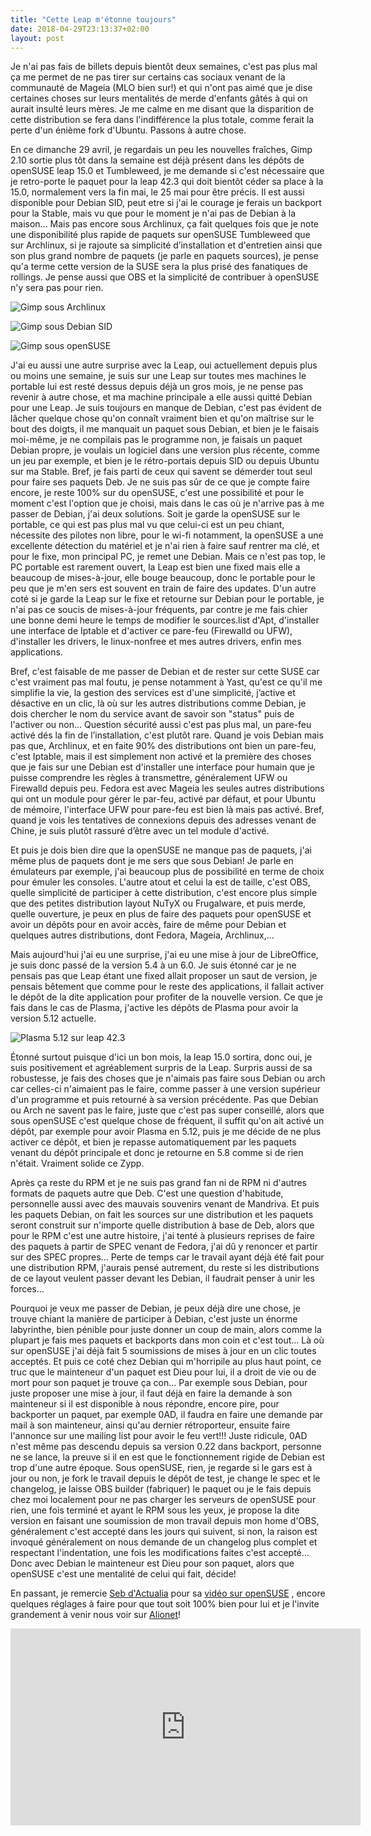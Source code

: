 ```yaml
---
title: "Cette Leap m'étonne toujours"
date: 2018-04-29T23:13:37+02:00
layout: post
---
```


Je n'ai pas fais de billets depuis bientôt deux semaines, c'est pas plus mal ça me permet de ne pas tirer sur certains cas sociaux venant de la communauté de Mageia (MLO bien sur!) et qui n'ont pas aimé que je dise certaines choses sur leurs mentalités de merde d'enfants gâtés à qui on aurait insulté leurs mères. Je me calme en me disant que la disparition de cette distribution se fera dans l'indifférence la plus totale, comme ferait la perte d'un énième fork d'Ubuntu. Passons à autre chose.

En ce dimanche 29 avril, je regardais un peu les nouvelles fraîches, Gimp 2.10 sortie plus tôt dans la semaine est déjà présent dans les dépôts de openSUSE leap 15.0 et Tumbleweed, je me demande si c'est nécessaire que je retro-porte le paquet pour la leap 42.3 qui doit bientôt céder sa place à la 15.0, normalement vers la fin mai, le 25 mai pour être précis. Il est aussi disponible pour Debian SID, peut etre si j'ai le courage je ferais un backport pour la Stable, mais vu que pour le moment je n'ai pas de Debian à la maison... Mais pas encore sous Archlinux, ça fait quelques fois que je note une disponibilité plus rapide de paquets sur openSUSE Tumbleweed que sur Archlinux, si je rajoute sa simplicité d’installation et d'entretien ainsi que son plus grand nombre de paquets (je parle en paquets sources), je pense qu'a terme cette version de la SUSE sera la plus prisé des fanatiques de rollings. Je pense aussi que OBS et la simplicité de contribuer à openSUSE n'y sera pas pour rien.

![Gimp sous Archlinux](https://download.tuxfamily.org/passionlinux/captures/gimp-arch-28042018.png)

![Gimp sous Debian SID](https://download.tuxfamily.org/passionlinux/captures/gimp-debian-28042018.png)

![Gimp sous openSUSE](https://download.tuxfamily.org/passionlinux/captures/gimp-opensuse-28042018.png)


J'ai eu aussi une autre surprise avec la Leap, oui actuellement depuis plus ou moins une semaine, je suis sur une Leap sur toutes mes machines le portable lui est resté dessus depuis déjà un gros mois, je ne pense pas revenir à autre chose, et ma machine principale a elle aussi quitté Debian pour une Leap. Je suis toujours en manque de Debian, c'est pas évident de lâcher quelque chose qu'on connaît vraiment bien et qu'on maîtrise sur le bout des doigts, il me manquait un paquet sous Debian, et bien je le faisais moi-même, je ne compilais pas le programme non, je faisais un paquet Debian propre, je voulais un logiciel dans une version plus récente, comme un jeu par exemple, et bien je le rétro-portais depuis SID ou depuis Ubuntu sur ma Stable. Bref, je fais parti de ceux qui savent se démerder tout seul pour faire ses paquets Deb. Je ne suis pas sûr de ce que je compte faire encore, je reste 100% sur du openSUSE, c'est une possibilité et pour le moment c'est l'option que je choisi, mais dans le cas où je n'arrive pas à me passer de Debian, j'ai deux solutions. Soit je garde la openSUSE sur le portable, ce qui est pas plus mal vu que celui-ci est un peu chiant, nécessite des pilotes non libre, pour le wi-fi notamment, la openSUSE a une excellente détection du matériel et je n'ai rien à faire sauf rentrer ma clé, et pour le fixe, mon principal PC, je remet une Debian. Mais ce n'est pas top, le PC portable est rarement ouvert, la Leap est bien une fixed mais elle a beaucoup de mises-à-jour, elle bouge beaucoup, donc le portable pour le peu que je m'en sers est souvent en train de faire des updates. D'un autre coté si je garde la Leap sur le fixe et retourne sur Debian pour le portable, je n'ai pas ce soucis de mises-à-jour fréquents, par contre je me fais chier une bonne demi heure le temps de modifier le sources.list d'Apt, d'installer une interface de Iptable et d'activer ce pare-feu (Firewalld ou UFW), d'installer les drivers, le linux-nonfree et mes autres drivers, enfin mes applications. 

Bref, c'est faisable de me passer de Debian et de rester sur cette SUSE car c'est vraiment pas mal foutu, je pense notamment à Yast, qu'est ce qu'il me simplifie la vie, la gestion des services est d'une simplicité, j’active et désactive en un clic, là où sur les autres distributions comme Debian, je dois chercher le nom du service avant de savoir son "status" puis de l'activer ou non... Question sécurité aussi c'est pas plus mal, un pare-feu activé dés la fin de l’installation, c'est plutôt rare. Quand je vois Debian mais pas que, Archlinux, et en faite 90% des distributions ont bien un pare-feu, c'est Iptable, mais il est simplement non activé et la première des choses que je fais sur une Debian est d'installer une interface pour humain que je puisse comprendre les règles à transmettre, généralement UFW ou Firewalld depuis peu. Fedora est avec Mageia les seules autres distributions qui ont un module pour gérer le par-feu, activé par défaut, et pour Ubuntu de mémoire, l'interface UFW pour pare-feu est bien là mais pas activé. Bref, quand je vois les tentatives de connexions depuis des adresses venant de Chine, je suis plutôt rassuré d’être avec un tel module d'activé. 

Et puis je dois bien dire que la openSUSE ne manque pas de paquets, j'ai même plus de paquets dont je me sers que sous Debian! Je parle en émulateurs par exemple, j'ai beaucoup plus de possibilité en terme de choix pour émuler les consoles. L'autre atout et celui la est de taille, c'est OBS, quelle simplicité de participer à cette distribution, c'est encore plus simple que des petites distribution layout NuTyX ou Frugalware, et puis merde, quelle ouverture, je peux en plus de faire des paquets pour openSUSE et avoir un dépôts pour en avoir accès, faire de même pour Debian et quelques autres distributions, dont Fedora, Mageia, Archlinux,...

Mais aujourd'hui j'ai eu une surprise, j'ai eu une mise à jour de LibreOffice, je suis donc passé de la version 5.4 à un 6.0. Je suis étonné car je ne pensais pas que Leap étant une fixed allait proposer un saut de version, je pensais bêtement que comme pour le reste des applications, il fallait activer le dépôt de la dite application pour profiter de la nouvelle version. Ce que je fais dans le cas de Plasma, j'active les dépôts de Plasma pour avoir la version 5.12 actuelle. 

![Plasma 5.12 sur leap 42.3](https://download.tuxfamily.org/passionlinux/captures/leap42.3.png)

Étonné surtout puisque d'ici un bon mois, la leap 15.0 sortira, donc oui, je suis positivement et agréablement surpris de la Leap. Surpris aussi de sa robustesse, je fais des choses que je n'aimais pas faire sous Debian ou arch car celles-ci n'aimaient pas le faire, comme passer à une version supérieur d'un programme et puis retourné à sa version précédente. Pas que Debian ou Arch ne savent pas le faire, juste que c'est pas super conseillé, alors que sous openSUSE c'est quelque chose de fréquent, il suffit qu'on ait activé un dépôt, par exemple pour avoir Plasma en 5.12, puis je me décide de ne plus activer ce dépôt, et bien je repasse automatiquement par les paquets venant du dépôt principale et donc je retourne en 5.8 comme si de rien n'était. Vraiment solide ce Zypp.

Après ça reste du RPM et je ne suis pas grand fan ni de RPM ni d'autres formats de paquets autre que Deb. C'est une question d'habitude, personnelle aussi avec des mauvais souvenirs venant de Mandriva. Et puis les paquets Debian, on fait les sources sur une distribution et les paquets seront construit sur n'importe quelle distribution à base de Deb, alors que pour le RPM c'est une autre histoire, j'ai tenté à plusieurs reprises de faire des paquets à partir de SPEC venant de Fedora, j'ai dû y renoncer et partir sur des SPEC propres... Perte de temps car le travail ayant déjà été fait pour une distribution RPM, j'aurais pensé autrement, du reste si les distributions de ce layout veulent passer devant les Debian, il faudrait penser à unir les forces...

Pourquoi je veux me passer de Debian, je peux déjà dire une chose, je trouve chiant la manière de participer à Debian, c'est juste un énorme labyrinthe, bien pénible pour juste donner un coup de main, alors comme la plupart je fais mes paquets et backports dans mon coin et c'est tout... Là où sur openSUSE j'ai déjà fait 5 soumissions de mises à jour en un clic toutes acceptés. Et puis ce coté chez Debian qui m'horripile au plus haut point, ce truc que le mainteneur d'un paquet est Dieu pour lui, il a droit de vie ou de mort pour son paquet je trouve ça con... Par exemple sous Debian, pour juste proposer une mise à jour, il faut déjà en faire la demande à son mainteneur si il est disponible à nous répondre, encore pire, pour backporter un paquet, par exemple 0AD, il faudra en faire une demande par mail à son mainteneur, ainsi qu'au dernier rétroporteur, ensuite faire l'annonce sur une mailing list pour avoir le feu vert!!! Juste ridicule, 0AD n'est même pas descendu depuis sa version 0.22 dans backport, personne ne se lance, la preuve si il en est que le fonctionnement rigide de Debian est trop d'une autre époque. Sous openSUSE, rien, je regarde si le gars est à jour ou non, je fork le travail depuis le dépôt de test, je change le spec et le changelog, je laisse OBS builder (fabriquer) le paquet ou je le fais depuis chez moi localement pour ne pas charger les serveurs de openSUSE pour rien, une fois terminé et ayant le RPM sous les yeux, je propose la dite version en faisant une soumission de mon travail depuis mon home d'OBS, généralement c'est accepté dans les jours qui suivent, si non, la raison est invoqué généralement on nous demande de un changelog plus complet et respectant l'indentation, une fois les modifications faites c'est accepté... Donc avec Debian le mainteneur est Dieu pour son paquet, alors que openSUSE c'est une mentalité de celui qui fait, décide!

En passant, je remercie [Seb d'Actualia](https://www.youtube.com/user/Actualia66) pour sa [vidéo sur openSUSE](https://www.youtube.com/watch?v=d5hgBMr9YAA) , encore quelques réglages à faire pour que tout soit 100% bien pour lui et je l'invite grandement à venir nous voir sur [Alionet](https://alionet.org/)!

<iframe width="560" height="315" src="https://www.youtube.com/embed/d5hgBMr9YAA" frameborder="0" allow="autoplay; encrypted-media" allowfullscreen></iframe>
